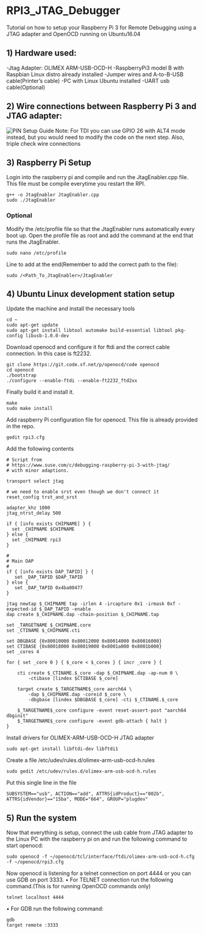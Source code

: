 # RPI3_JTAG_Debugger
Tutorial on how to setup your Raspberry Pi 3 for Remote Debugging using a JTAG adapter and OpenOCD running on Ubuntu16.04

## 1)	Hardware used:
-Jtag Adapter: OLIMEX ARM-USB-OCD-H
-RaspberryPi3 model B with Raspbian Linux distro already installed
-Jumper wires and A-to-B-USB cable(Printer’s cable)
-PC with Linux Ubuntu installed
-UART usb cable(Optional)

## 2)	Wire connections between Raspberry Pi 3 and JTAG adapter:
![PIN Setup Guide](https://user-images.githubusercontent.com/32407701/63525134-2c2c0b80-c4cb-11e9-96f6-ecc47c8aff89.jpg)
Note: For TDI you can use GPIO 26 with ALT4 mode instead, but you would need to modify the code on the next step. Also, triple check wire connections

## 3)	Raspberry Pi Setup
Login into the raspberry pi and compile and run the JtagEnabler.cpp file. This file must be compile everytime you restart the RPI.
```
g++ -o JtagEnabler JtagEnabler.cpp
sudo ./JtagEnabler
```
### Optional
Modify the /etc/profile file so that the JtagEnabler runs automatically every boot up.
Open the profile file as root and add the command at the end that runs the JtagEnabler. 
```
sudo nano /etc/profile
```
Line to add at the end(Remember to add the correct path to the file):
```
sudo /<Path_To_JtagEnabler>/JtagEnabler
```

## 4)	Ubuntu Linux development station setup 
Update the machine and install the necessary tools 
```
cd ~
sudo apt-get update
sudo apt-get install libtool automake build-essential libtool pkg-config libusb-1.0.0-dev 
```
Download openocd and configure it for ftdi and the correct cable connection. In this case is ft2232.
```
git clone https://git.code.sf.net/p/openocd/code openocd
cd openocd
./bootstrap
./configure --enable-ftdi --enable-ft2232_ftd2xx 
```
Finally build it and install it.
```
make 
sudo make install 
```
Add raspberry Pi configuration file for openocd. This file is already provided in the repo.
```
gedit rpi3.cfg
```
Add the following contents
```
# Script from
# https://www.suse.com/c/debugging-raspberry-pi-3-with-jtag/
# with minor adaptions.

transport select jtag

# we need to enable srst even though we don't connect it
reset_config trst_and_srst

adapter_khz 1000
jtag_ntrst_delay 500

if { [info exists CHIPNAME] } {
  set _CHIPNAME $CHIPNAME
} else {
  set _CHIPNAME rpi3
}

#
# Main DAP
#
if { [info exists DAP_TAPID] } {
   set _DAP_TAPID $DAP_TAPID
} else {
   set _DAP_TAPID 0x4ba00477
}

jtag newtap $_CHIPNAME tap -irlen 4 -ircapture 0x1 -irmask 0xf -expected-id $_DAP_TAPID -enable
dap create $_CHIPNAME.dap -chain-position $_CHIPNAME.tap

set _TARGETNAME $_CHIPNAME.core
set _CTINAME $_CHIPNAME.cti

set DBGBASE {0x80010000 0x80012000 0x80014000 0x80016000}
set CTIBASE {0x80018000 0x80019000 0x8001a000 0x8001b000}
set _cores 4

for { set _core 0 } { $_core < $_cores } { incr _core } {

    cti create $_CTINAME.$_core -dap $_CHIPNAME.dap -ap-num 0 \
        -ctibase [lindex $CTIBASE $_core]

    target create $_TARGETNAME$_core aarch64 \
        -dap $_CHIPNAME.dap -coreid $_core \
        -dbgbase [lindex $DBGBASE $_core] -cti $_CTINAME.$_core

    $_TARGETNAME$_core configure -event reset-assert-post "aarch64 dbginit"
    $_TARGETNAME$_core configure -event gdb-attach { halt }
}
```
Install drivers for OLIMEX-ARM-USB-OCD-H JTAG adapter
```
sudo apt-get install libftdi-dev libftdi1
```
Create a file /etc/udev/rules.d/olimex-arm-usb-ocd-h.rules 
```
sudo gedit /etc/udev/rules.d/olimex-arm-usb-ocd-h.rules 
```
Put this single line in the file
```
SUBSYSTEM=="usb", ACTION=="add", ATTRS{idProduct}=="002b", ATTRS{idVendor}=="15ba", MODE="664", GROUP="plugdev"
```
## 5)	Run the system
Now that everything is setup, connect the usb cable from JTAG adapter to the Linux PC with the raspberry pi on and run the following command to start openocd:
```
sudo openocd -f ~/openocd/tcl/interface/ftdi/olimex-arm-usb-ocd-h.cfg -f ~/openocd/rpi3.cfg 
```
Now openocd is listening for a telnet connection on port 4444 or you can use GDB on port 3333.
•	For TELNET connection run the following command.(This is for running OpenOCD commands only)
```
telnet localhost 4444
```
•	For GDB run the following command:
```
gdb
target remote :3333
```


